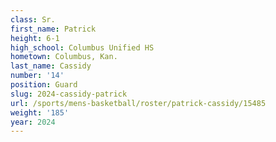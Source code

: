 ```yaml
---
class: Sr.
first_name: Patrick
height: 6-1
high_school: Columbus Unified HS
hometown: Columbus, Kan.
last_name: Cassidy
number: '14'
position: Guard
slug: 2024-cassidy-patrick
url: /sports/mens-basketball/roster/patrick-cassidy/15485
weight: '185'
year: 2024
---
```

